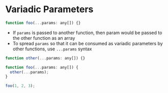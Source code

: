 # Variadic Parameters

```js
function foo(...params: any[]) {}
```

- If `params` is passed to another function, then param would be passed to the
  other function as an array
- To spread `params` so that it can be consumed as variadic parameters by other
  functions, use `...params` syntax

```js
function other(...params: any[]) {}

function foo(...params: any[]) {
  other(...params);
}

foo(1, 2, 3);
```
